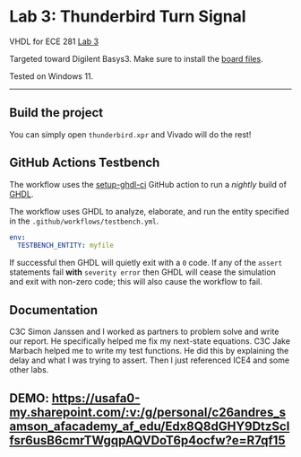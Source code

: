 # Lab 3: Thunderbird Turn Signal

VHDL for ECE 281 [Lab 3](https://usafa-ece.github.io/ece281-book/lab/lab3.html)

Targeted toward Digilent Basys3. Make sure to install the [board files](https://github.com/Xilinx/XilinxBoardStore/tree/2018.2/boards/Digilent/basys3).

Tested on Windows 11.

---

## Build the project

You can simply open `thunderbird.xpr` and Vivado will do the rest!

## GitHub Actions Testbench

The workflow uses the [setup-ghdl-ci](https://github.com/ghdl/setup-ghdl-ci) GitHub action
to run a *nightly* build of [GHDL](https://ghdl.github.io/ghdl/).

The workflow uses GHDL to analyze, elaborate, and run the entity specified in the `.github/workflows/testbench.yml`.

```yaml
env:
  TESTBENCH_ENTITY: myfile
```

If successful then GHDL will quietly exit with a `0` code.
If any of the `assert` statements fail **with** `severity error` then GHDL will cease the simulation and exit with non-zero code; this will also cause the workflow to fail.

## Documentation
C3C Simon Janssen and I worked as partners to problem solve and write our report. He specifically helped me fix my next-state equations. C3C Jake Marbach helped me to write my test functions. He did this by explaining the delay and what I was trying to assert. Then I just referenced ICE4 and some other labs.


## DEMO: https://usafa0-my.sharepoint.com/:v:/g/personal/c26andres_samson_afacademy_af_edu/Edx8Q8dGHY9DtzSclfsr6usB6cmrTWgqpAQVDoT6p4ocfw?e=R7qf15
